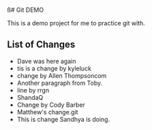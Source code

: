 ß# Git DEMO

This is a demo project for me to practice git with.

## List of Changes
* Dave was here again
* tis is a change by kyleluck
* change by Allen Thompsoncom
* Another paragraph from Toby.
* line by rrgn
* ShandaQ
* Change by Cody Barber
* Matthew's change.git
* This is change Sandhya is doing.

